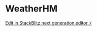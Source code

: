 # WeatherHM

[Edit in StackBlitz next generation editor ⚡️](https://stackblitz.com/~/github.com/Etcheed/WeatherHM)